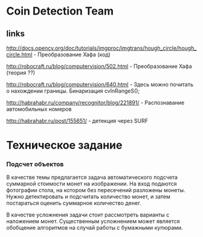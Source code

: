 # Coin Detection Team
## links
http://docs.opencv.org/doc/tutorials/imgproc/imgtrans/hough_circle/hough_circle.html - Преобразование Хафа (код)

http://robocraft.ru/blog/computervision/502.html - Преобразование Хафа (теория ??)

http://robocraft.ru/blog/computervision/640.html - Здесь можно почитать о нахождении границы. Бинаризация cvInRangeS();

http://habrahabr.ru/company/recognitor/blog/221891/ - Распознавание автомобильных номеров

http://habrahabr.ru/post/155651/ - детекция через SURF

# Техническое задание
### Подсчет объектов
В качестве темы предлагается задача автоматического подсчета суммарной стоимости монет на изображении. На вход подаются фотографии стола, на котором без пересечений разложены монеты. Нужно детектировать и подсчитать количество монет, и затем постараться оценить суммарное количество денег.

В качестве усложнения задачи стоит рассмотреть варианты с наложением монет. Существенным усложнением может является обобщение алгоритмов на случай работы с бумажными купюрами.

